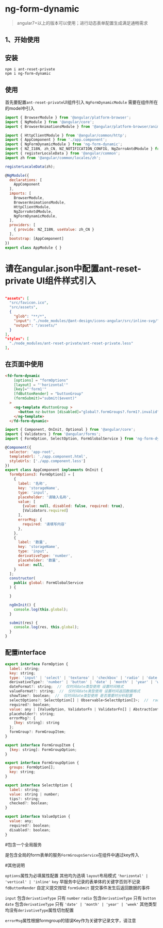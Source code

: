 
# ng-form-dynamic
> angular7+以上的版本可以使用；进行动态表单配置生成满足通畅需求
## 1、开始使用
## <a name="install">安装</a>

```
npm i ant-reset-private
npm i ng-form-dynamic
```

## <a name="use">使用</a>

首先要配置``ant-reset-private``UI组件引入
``NgFormDynamicModule`` 需要在组件所在的model中引入

```javascript
import { BrowserModule } from '@angular/platform-browser';
import { NgModule } from '@angular/core';
import { BrowserAnimationsModule } from '@angular/platform-browser/animations';

import { HttpClientModule } from '@angular/common/http';
import { AppComponent } from './app.component';
import { NgFormDynamicModule } from 'ng-form-dynamic';
import { NZ_I18N, zh_CN, NZ_NOTIFICATION_CONFIG, NgZorroAntdModule } from 'ant-reset-private';
import { registerLocaleData } from '@angular/common';
import zh from '@angular/common/locales/zh';

registerLocaleData(zh);

@NgModule({
  declarations: [
    AppComponent
  ],
  imports: [
    BrowserModule,
    BrowserAnimationsModule,
    HttpClientModule,
    NgZorroAntdModule,
    NgFormDynamicModule,
  ],
  providers: [
    { provide: NZ_I18N, useValue: zh_CN }
  ],
  bootstrap: [AppComponent]
})
export class AppModule { }

```

# 请在angular.json中配置ant-reset-private UI组件样式引入

```json

"assets": [
  "src/favicon.ico",
  "src/assets",
  {
    "glob": "**/*",
    "input": "./node_modules/@ant-design/icons-angular/src/inline-svg/",
    "output": "/assets/"
  }
],
"styles": [
  "./node_modules/ant-reset-private/ant-reset-private.less"
],
```

## <a name="used">在页面中使用</a>

```html
<fd-form-dynamic
    [options] = "formOptions"
    [layout] = "'horizontal'"
    [key]="'form1'"
    [fdButtonRender] = "buttonGroup"
    (formSubmit)="submit($event)"
  >
    <ng-template #buttonGroup >
      <button nz-button [disabled]="global?.formGroups?.form1?.invalid" nzType="primary">提交2</button>
    </ng-template>
  </fd-form-dynamic>
```

```javascript
import { Component, OnInit, Optional } from '@angular/core';
import { Validators } from '@angular/forms';
import { FormOption, SelectOption, FormGlobalService } from 'ng-form-dynamic';

@Component({
  selector: 'app-root',
  templateUrl: './app.component.html',
  styleUrls: ['./app.component.less']
})
export class AppComponent implements OnInit {
  formOptions3: FormOption[] = [
    {
      label: '名称',
      key: 'storageName',
      type: 'input',
      placeholder: '请输入名称',
      value: [
        {value: null, disabled: false, required: true},
        [Validators.required]
      ],
      errorMsg: {
        required: '请填写内容'
      },
    },
    {
      label: '数量',
      key: 'storageName',
      type: 'input',
      derivativeType: 'number',
      placeholder: '数量',
      value: null,
    }
  ];
  constructor(
    public global: FormGlobalService
  ) {

  }

  ngOnInit() {
    console.log(this.global);
  }

  submit(res) {
    console.log(res, this.global);
  }
}
```

## <a name="config">配置interface</a>

```javascript
export interface FormOption {
  label: string;
  key: string;
  type: 'input' | 'select' | 'textarea' | 'checkbox' | 'radio' | 'date';
  derivativeType?: 'number' | 'button' | 'date' | 'month' | 'year' | 'week';
  dateFormat?: string;  //  仅时间date类型使用 设置时间格式
  valueFormat?: string;  //  仅时间date类型使用 设置时间返回数据格式
  showTime?: boolean;  //  仅时间date类型使用 是否需要时分秒配置
  selectOptions?: SelectOption[] | Observable<SelectOption[]>;  //  radio select checkbox 类型使用
  required?: boolean;
  value: any | [ValueOption, ValidatorFn | ValidatorFn[] | AbstractControlOptions | null];
  placeholder?: string;
  errorMsg?: {
    [key: string]: string
  };
  formGroup?: FormGroupItem;
}

export interface FormGroupItem {
  [key: string]: FormGroupOption;
}

export interface FormGroupOption {
  groups: FormOption[];
  key: string;
}

export interface SelectOption {
  label: string;
  value: string | number;
  tips?: string;
  checked?: boolean;
}

export interface ValueOption {
  value: any;
  required?: boolean;
  disabled?: boolean;
}
```

#包含一个全局服务

是包含全局的form表单的服务``FormGroupsService``在组件中通过key传入


#其他说明

``options``属性为必填属性配置 其他均为选填
``layout``布局模式 ``'horizontal' | 'vertical' | 'inline'``
``key`` 早服务中记录的表单体的关键字否则不记录
``fdButtonRender`` 自定义提交按钮
``formSubmit`` 提交事件发生后返回数据的事件

``input`` 包含``derivativeType`` 只有 ``number``
``radio`` 包含``derivativeType`` 只有 ``button``
``date`` 包含``derivativeType`` 只有 ``'date' | 'month' | 'year' | 'week'``
其他类型均没有``derivativeType``属性切勿配置

``errorMsg``属性根据formgroup的错误Key作为关键字记录文字，请注意